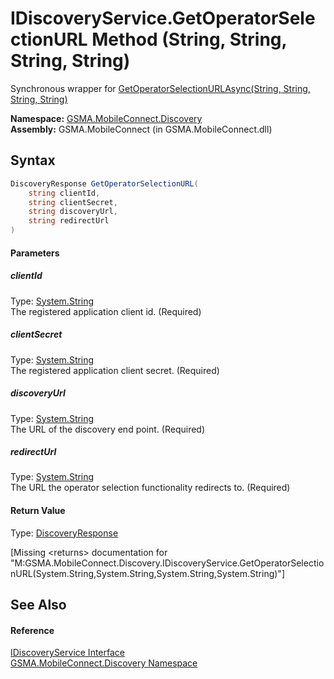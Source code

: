 IDiscoveryService.GetOperatorSelectionURL Method (String, String, String, String)
=================================================================================
Synchronous wrapper for [GetOperatorSelectionURLAsync(String, String, String, String)][1]

**Namespace:** [GSMA.MobileConnect.Discovery][2]  
**Assembly:** GSMA.MobileConnect (in GSMA.MobileConnect.dll)

Syntax
------

```csharp
DiscoveryResponse GetOperatorSelectionURL(
	string clientId,
	string clientSecret,
	string discoveryUrl,
	string redirectUrl
)
```

#### Parameters

##### *clientId*
Type: [System.String][3]  
The registered application client id. (Required)

##### *clientSecret*
Type: [System.String][3]  
The registered application client secret. (Required)

##### *discoveryUrl*
Type: [System.String][3]  
The URL of the discovery end point. (Required)

##### *redirectUrl*
Type: [System.String][3]  
The URL the operator selection functionality redirects to. (Required)

#### Return Value
Type: [DiscoveryResponse][4]  

[Missing &lt;returns> documentation for "M:GSMA.MobileConnect.Discovery.IDiscoveryService.GetOperatorSelectionURL(System.String,System.String,System.String,System.String)"]


See Also
--------

#### Reference
[IDiscoveryService Interface][5]  
[GSMA.MobileConnect.Discovery Namespace][2]  

[1]: GetOperatorSelectionURLAsync_1.md
[2]: ../README.md
[3]: http://msdn.microsoft.com/en-us/library/s1wwdcbf
[4]: ../DiscoveryResponse/README.md
[5]: README.md
[6]: ../../_icons/Help.png